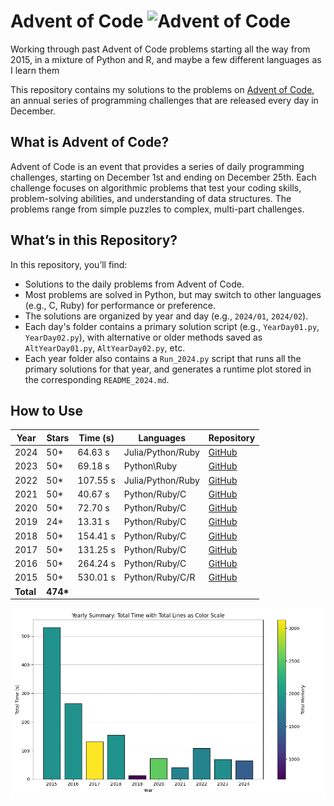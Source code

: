 # Advent of Code ![Advent of Code](https://adventofcode.com/favicon.ico)

Working through past Advent of Code problems starting all the way from 2015, in a mixture of Python and R, and maybe a few different languages as I learn them

This repository contains my solutions to the problems on [Advent of Code](https://adventofcode.com/), an annual series of programming challenges that are released every day in December.

## What is Advent of Code?

Advent of Code is an event that provides a series of daily programming challenges, starting on December 1st and ending on December 25th. Each challenge focuses on algorithmic problems that test your coding skills, problem-solving abilities, and understanding of data structures. The problems range from simple puzzles to complex, multi-part challenges.

## What’s in this Repository?

In this repository, you’ll find:
- Solutions to the daily problems from Advent of Code.
- Most problems are solved in Python, but may switch to other languages (e.g., C, Ruby) for performance or preference.
- The solutions are organized by year and day (e.g., `2024/01`, `2024/02`).
- Each day's folder contains a primary solution script (e.g., `YearDay01.py`, `YearDay02.py`), with alternative or older methods saved as `AltYearDay01.py`, `AltYearDay02.py`, etc.
- Each year folder also contains a `Run_2024.py` script that runs all the primary solutions for that year, and generates a runtime plot stored in the corresponding `README_2024.md`.

## How to Use
| Year | Stars | Time (s) | Languages        | Repository |
|------|-------|-----------------|------------------|------------|
| 2024 |50\*   |64.63 s |Julia/Python/Ruby| [GitHub](https://github.com/abbasmoosajee07/AdventofCode/tree/main/2024) |
| 2023 |50\*    |69.18 s|Python\Ruby| [GitHub](https://github.com/abbasmoosajee07/AdventofCode/tree/main/2023) |
| 2022 | 50\*  |107.55 s|Julia/Python/Ruby| [GitHub](https://github.com/abbasmoosajee07/AdventofCode/tree/main/2022) |
| 2021 | 50\*  | 40.67 s| Python/Ruby/C    | [GitHub](https://github.com/abbasmoosajee07/AdventofCode/tree/main/2021) |
| 2020 | 50\*  | 72.70 s| Python/Ruby/C    | [GitHub](https://github.com/abbasmoosajee07/AdventofCode/tree/main/2020) |
| 2019 | 24\*  | 13.31 s| Python/Ruby/C    | [GitHub](https://github.com/abbasmoosajee07/AdventofCode/tree/main/2019) |
| 2018 | 50\*  |154.41 s| Python/Ruby/C    | [GitHub](https://github.com/abbasmoosajee07/AdventofCode/tree/main/2018) |
| 2017 | 50\*  |131.25 s| Python/Ruby/C    | [GitHub](https://github.com/abbasmoosajee07/AdventofCode/tree/main/2017) |
| 2016 | 50\*  |264.24 s| Python/Ruby/C    | [GitHub](https://github.com/abbasmoosajee07/AdventofCode/tree/main/2016) |
| 2015 | 50\*  |530.01 s| Python/Ruby/C/R  | [GitHub](https://github.com/abbasmoosajee07/AdventofCode/tree/main/2015) |
| **Total** | **474\*** |                 |                  |            |

![alt text](analyse_AOC/overall_summary.png)